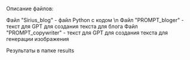 Описание файлов:

Файл "Sirius_blog" - файл Python с кодом \n
Файл "PROMPT_bloger" - текст для GPT для создания текста для блога
Файл "PROMPT_copywriter" - текст для GPT для создания текста для генерации изображения

Результаты в папке results
